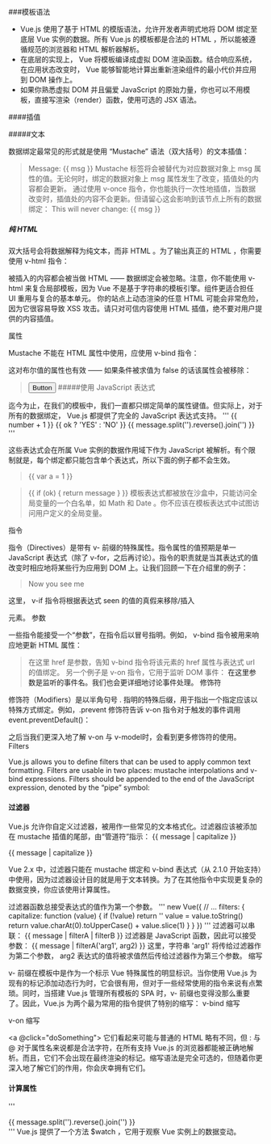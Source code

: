 ###模板语法

- Vue.js 使用了基于 HTML 的模版语法，允许开发者声明式地将 DOM 绑定至底层 Vue 实例的数据。所有 Vue.js 的模板都是合法的 HTML ，所以能被遵循规范的浏览器和 HTML 解析器解析。
- 在底层的实现上， Vue 将模板编译成虚拟 DOM 渲染函数。结合响应系统，在应用状态改变时， Vue 能够智能地计算出重新渲染组件的最小代价并应用到 DOM 操作上。
- 如果你熟悉虚拟 DOM 并且偏爱 JavaScript 的原始力量，你也可以不用模板，直接写渲染（render）函数，使用可选的 JSX 语法。

####插值

#####文本

数据绑定最常见的形式就是使用 “Mustache” 语法（双大括号）的文本插值：
> <span>Message: {{ msg }}</span>
Mustache 标签将会被替代为对应数据对象上 msg 属性的值。无论何时，绑定的数据对象上 msg 属性发生了改变，插值处的内容都会更新。
通过使用 v-once 指令，你也能执行一次性地插值，当数据改变时，插值处的内容不会更新。但请留心这会影响到该节点上所有的数据绑定：
> <span v-once>This will never change: {{ msg }}</span>
##### 纯 HTML

双大括号会将数据解释为纯文本，而非 HTML 。为了输出真正的 HTML ，你需要使用 v-html 指令：
> <div v-html="rawHtml"></div>
被插入的内容都会被当做 HTML —— 数据绑定会被忽略。注意，你不能使用 v-html 来复合局部模板，因为 Vue 不是基于字符串的模板引擎。组件更适合担任 UI 重用与复合的基本单元。
你的站点上动态渲染的任意 HTML 可能会非常危险，因为它很容易导致 XSS 攻击。请只对可信内容使用 HTML 插值，绝不要对用户提供的内容插值。

属性

Mustache 不能在 HTML 属性中使用，应使用 v-bind 指令：
> <div v-bind:id="dynamicId"></div>
这对布尔值的属性也有效 —— 如果条件被求值为 false 的话该属性会被移除：
> <button v-bind:disabled="someDynamicCondition">Button</button>
#####使用 JavaScript 表达式

迄今为止，在我们的模板中，我们一直都只绑定简单的属性键值。但实际上，对于所有的数据绑定， Vue.js 都提供了完全的 JavaScript 表达式支持。
'''
	{{ number + 1 }}
	{{ ok ? 'YES' : 'NO' }}
	{{ message.split('').reverse().join('') }}
'''
> <div v-bind:id="'list-' + id"></div>
这些表达式会在所属 Vue 实例的数据作用域下作为 JavaScript 被解析。有个限制就是，每个绑定都只能包含单个表达式，所以下面的例子都不会生效。
<!-- 这是语句，不是表达式 -->
> {{ var a = 1 }}
<!-- 流控制也不会生效，请使用三元表达式 -->
> {{ if (ok) { return message } }}
模板表达式都被放在沙盒中，只能访问全局变量的一个白名单，如 Math 和 Date 。你不应该在模板表达式中试图访问用户定义的全局变量。

指令

指令（Directives）是带有 v- 前缀的特殊属性。指令属性的值预期是单一 JavaScript 表达式（除了 v-for，之后再讨论）。指令的职责就是当其表达式的值改变时相应地将某些行为应用到 DOM 上。让我们回顾一下在介绍里的例子：
> <p v-if="seen">Now you see me</p>
这里， v-if 指令将根据表达式 seen 的值的真假来移除/插入 <p> 元素。
参数

一些指令能接受一个“参数”，在指令后以冒号指明。例如， v-bind 指令被用来响应地更新 HTML 属性：
> <a v-bind:href="url"></a>
在这里 href 是参数，告知 v-bind 指令将该元素的 href 属性与表达式 url 的值绑定。
另一个例子是 v-on 指令，它用于监听 DOM 事件：
> <a v-on:click="doSomething">
在这里参数是监听的事件名。我们也会更详细地讨论事件处理。
修饰符

修饰符（Modifiers）是以半角句号 . 指明的特殊后缀，用于指出一个指定应该以特殊方式绑定。例如，.prevent 修饰符告诉 v-on 指令对于触发的事件调用 event.preventDefault()：
> <form v-on:submit.prevent="onSubmit"></form>
之后当我们更深入地了解 v-on 与 v-model时，会看到更多修饰符的使用。
Filters

Vue.js allows you to define filters that can be used to apply common text formatting. Filters are usable in two places: mustache interpolations and v-bind expressions. Filters should be appended to the end of the JavaScript expression, denoted by the “pipe” symbol:
#### 过滤器

Vue.js 允许你自定义过滤器，被用作一些常见的文本格式化。过滤器应该被添加在 mustache 插值的尾部，由“管道符”指示：
{{ message | capitalize }}
<!-- in mustaches -->
{{ message | capitalize }}
<!-- in v-bind -->
> <div v-bind:id="rawId | formatId"></div>
Vue 2.x 中，过滤器只能在 mustache 绑定和 v-bind 表达式（从 2.1.0 开始支持）中使用，因为过滤器设计目的就是用于文本转换。为了在其他指令中实现更复杂的数据变换，你应该使用计算属性。

过滤器函数总接受表达式的值作为第一个参数。
''' 
	new Vue({
	  // ...
	  filters: {
	    capitalize: function (value) {
	      if (!value) return ''
	      value = value.toString()
	      return value.charAt(0).toUpperCase() + value.slice(1)
	    }
	  }
	})
'''
过滤器可以串联：
{{ message | filterA | filterB }}
过滤器是 JavaScript 函数，因此可以接受参数：
{{ message | filterA('arg1', arg2) }}
这里，字符串 'arg1' 将传给过滤器作为第二个参数， arg2 表达式的值将被求值然后传给过滤器作为第三个参数。
缩写

v- 前缀在模板中是作为一个标示 Vue 特殊属性的明显标识。当你使用 Vue.js 为现有的标记添加动态行为时，它会很有用，但对于一些经常使用的指令来说有点繁琐。同时，当搭建 Vue.js 管理所有模板的 SPA 时，v- 前缀也变得没那么重要了。因此，Vue.js 为两个最为常用的指令提供了特别的缩写：
v-bind 缩写

<!-- 完整语法 -->
<a v-bind:href="url"></a>
<!-- 缩写 -->
<a :href="url"></a>
v-on 缩写

<!-- 完整语法 -->
<a v-on:click="doSomething"></a>
<!-- 缩写 -->
<a @click="doSomething"></a>
它们看起来可能与普通的 HTML 略有不同，但 : 与 @ 对于属性名来说都是合法字符，在所有支持 Vue.js 的浏览器都能被正确地解析。而且，它们不会出现在最终渲染的标记。缩写语法是完全可选的，但随着你更深入地了解它们的作用，你会庆幸拥有它们。

#### 计算属性

'''
	<div id="example">
	  {{ message.split('').reverse().join('') }}
	</div>
'''
Vue.js 提供了一个方法 $watch ，它用于观察 Vue 实例上的数据变动。